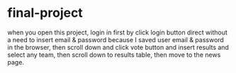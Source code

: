 # final-project
when you open this project, login in first by click login button direct without a need to insert email & password
because I saved user email & password in the browser, then scroll down and click vote button and insert results
and select any team, then scroll down to results table, then move to the news page.

